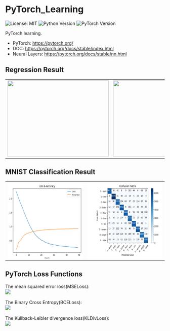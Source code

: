 # PyTorch_Learning
![License: MIT](https://img.shields.io/badge/License-MIT-blue)
![Python Version](https://img.shields.io/badge/Python-v3.6-blue)
![PyTorch Version](https://img.shields.io/badge/PyTorch-V1.7-brightgreen)

PyTorch learning.
 - PyTorch: https://pytorch.org/
 - DOC: https://pytorch.org/docs/stable/index.html
 - Neural Layers: https://pytorch.org/docs/stable/nn.html
 
## Regression Result
|||
|---|---|
|<img src="images/curve0.gif" width="320" height="240" />|<img src="images/curve1.gif" width="320" height="240" />|

## MNIST Classification Result
|||
|---|---|
|<img src="images/loss.png" width="320" height="240" />|<img src="images/cm.png" width="320" height="240" />|

## PyTorch Loss Functions 
<!-- ![equation](https://latex.codecogs.com/svg.latex?\Large&space;x=\frac{-b\pm\sqrt{b^2-4ac}}{2a}) -->

The mean squared error loss(MSELoss):<br/>
<img src="https://latex.codecogs.com/svg.latex?\begin{equation}%20\begin{array}{l}%20\ell(x,y)=L=\left\{l_1,...,l_N%20%20\right\}^\top,%20l_n=(x_n-y_n)^2\\%20\ell(x,y)=%20\begin{cases}%20mean(L),&%20\text{if%20reduction=%27mean%27;}\\%20sum(L),&%20\text{if%20reduction=%27sum%27;}%20\end{cases}%20\end{array}%20\end{equation}"/>

The Binary Cross Entropy(BCELoss):<br/>
<img src="https://latex.codecogs.com/svg.latex?\begin{equation}%20\begin{array}{l}%20\ell(x,y)=L=\left\{l_1,...,l_N%20%20\right\}^\top,%20l_n=-w_n[y_n\cdot%20\log{x_n}+(1-y_n)\cdot%20\log{1-x_n}\\%20\ell(x,y)=%20\begin{cases}%20mean(L),&%20\text{if%20reduction=%27mean%27;}\\%20sum(L),&%20\text{if%20reduction=%27sum%27;}%20\end{cases}%20\end{array}%20\end{equation}"/>
 
The Kullback-Leibler divergence loss(KLDivLoss):<br/>
<img src="https://latex.codecogs.com/svg.latex?\begin{equation}%20\begin{array}{l}%20\ell(x,y)=L=\left\{l_1,...,l_N%20%20\right\}^\top,%20l_n=y_n\cdot(\log{y_n}-x_n)\\%20\ell(x,y)=%20\begin{cases}%20mean(L),&%20\text{if%20reduction=%27mean%27;}\\%20sum(L),&%20\text{if%20reduction=%27sum%27;}%20\end{cases}%20\end{array}%20\end{equation}"/>

